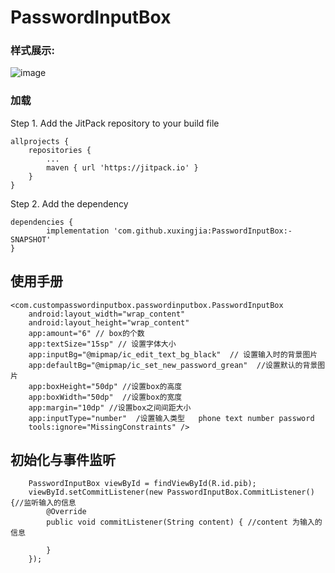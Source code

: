 # PasswordInputBox

### 样式展示:
![image](https://github.com/xuxingjia/PasswordInputBox/blob/master/images/wechat_20190611114704.gif)

### 加载
Step 1. Add the JitPack repository to your build file

	allprojects {
		repositories {
			...
			maven { url 'https://jitpack.io' }
		}
	}

Step 2. Add the dependency

	dependencies {
	        implementation 'com.github.xuxingjia:PasswordInputBox:-SNAPSHOT'
	}
  
## 使用手册

    <com.custompasswordinputbox.passwordinputbox.PasswordInputBox
        android:layout_width="wrap_content"
        android:layout_height="wrap_content"
        app:amount="6" // box的个数
        app:textSize="15sp" // 设置字体大小
        app:inputBg="@mipmap/ic_edit_text_bg_black"  // 设置输入时的背景图片
        app:defaultBg="@mipmap/ic_set_new_password_grean"  //设置默认的背景图片
        app:boxHeight="50dp" //设置box的高度
        app:boxWidth="50dp"  //设置box的宽度
        app:margin="10dp" //设置box之间间距大小
        app:inputType="number"  /设置输入类型   phone text number password
        tools:ignore="MissingConstraints" />
	
	
## 初始化与事件监听

        PasswordInputBox viewById = findViewById(R.id.pib);
        viewById.setCommitListener(new PasswordInputBox.CommitListener() {//监听输入的信息
            @Override
            public void commitListener(String content) { //content 为输入的信息
	    	
            }
        });
